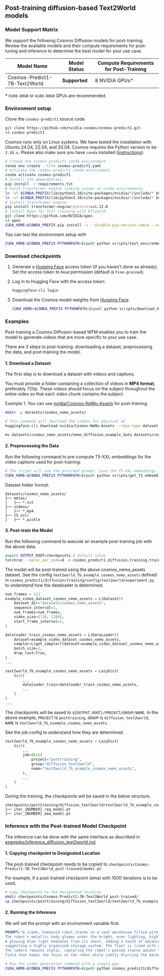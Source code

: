 ## Post-training diffusion-based Text2World models

### Model Support Matrix

We support the following Cosmos Diffusion models for post-training. Review the available models and their compute requirements for post-tuning and inference to determine the best model for your use case.

| Model Name                               | Model Status | Compute Requirements for Post-Training |
|----------------------------------------------|------------------|------------------------------------------|
| Cosmos-Predict1-7B-Text2World           | **Supported**    | 8 NVIDIA GPUs*                           |

**\*** `H100-80GB` or `A100-80GB` GPUs are recommended.

### Environment setup

Clone the `cosmos-predict1` source code
```bash
git clone https://github.com/nvidia-cosmos/cosmos-predict1.git
cd cosmos-predict1
```

Cosmos runs only on Linux systems. We have tested the installation with Ubuntu 24.04, 22.04, and 20.04.
Cosmos requires the Python version to be `3.10.x`. Please also make sure you have `conda` installed ([instructions](https://docs.conda.io/projects/conda/en/latest/user-guide/install/index.html)).

```bash
# Create the cosmos-predict1 conda environment.
conda env create --file cosmos-predict1.yaml
# Activate the cosmos-predict1 conda environment.
conda activate cosmos-predict1
# Install the dependencies.
pip install -r requirements.txt
# Patch Transformer engine linking issues in conda environments.
ln -sf $CONDA_PREFIX/lib/python3.10/site-packages/nvidia/*/include/* $CONDA_PREFIX/include/
ln -sf $CONDA_PREFIX/lib/python3.10/site-packages/nvidia/*/include/* $CONDA_PREFIX/include/python3.10
# Install Transformer engine.
pip install transformer-engine[pytorch]==1.12.0
# Install Apex for full training with bfloat16.
git clone https://github.com/NVIDIA/apex
cd apex
CUDA_HOME=$CONDA_PREFIX pip install -v --disable-pip-version-check --no-cache-dir --no-build-isolation --config-settings "--build-option=--cpp_ext" --config-settings "--build-option=--cuda_ext" .
```

You can test the environment setup with
```bash
CUDA_HOME=$CONDA_PREFIX PYTHONPATH=$(pwd) python scripts/test_environment.py
```

### Download checkpoints

1. Generate a [Hugging Face](https://huggingface.co/settings/tokens) access token (if you haven't done so already). Set the access token to `Read` permission (default is `Fine-grained`).

2. Log in to Hugging Face with the access token:
   ```bash
   huggingface-cli login
   ```

3. Download the Cosmos model weights from [Hugging Face](https://huggingface.co/collections/nvidia/cosmos-predict1-67c9d1b97678dbf7669c89a7):
   ```bash
   CUDA_HOME=$CONDA_PREFIX PYTHONPATH=$(pwd) python scripts/download_diffusion_checkpoints.py --model_sizes 7B --model_types Text2World
   ```

### Examples

Post-training a Cosmos Diffusion-based WFM enables you to train the model to generate videos that are more specific to your use case.

There are 3 steps to post-training: downloading a dataset, preprocessing the data, and post-training the model.

#### 1. Download a Dataset

The first step is to download a dataset with videos and captions.

You must provide a folder containing a collection of videos in **MP4 format**, preferably 720p. These videos should focus on the subject throughout the entire video so that each video chunk contains the subject.

Example 1. You can use [nvidia/Cosmos-NeMo-Assets](https://huggingface.co/datasets/nvidia/Cosmos-NeMo-Assets) for post-training.

```bash
mkdir -p datasets/cosmos_nemo_assets/

# This command will download the videos for physical AI
huggingface-cli download nvidia/Cosmos-NeMo-Assets --repo-type dataset --local-dir datasets/cosmos_nemo_assets/ --include "*.mp4*"

mv datasets/cosmos_nemo_assets/nemo_diffusion_example_data datasets/cosmos_nemo_assets/videos
```

#### 2. Preprocessing the Data

Run the following command to pre-compute T5-XXL embeddings for the video captions used for post-training:

```bash
# The script will use the provided prompt, save the T5-XXL embeddings in pickle format.
CUDA_HOME=$CONDA_PREFIX PYTHONPATH=$(pwd) python scripts/get_t5_embeddings_from_cosmos_nemo_assets.py --dataset_path datasets/cosmos_nemo_assets --prompt "A video of sks teal robot."
```

Dataset folder format:
```
datasets/cosmos_nemo_assets/
├── metas/
│   ├── *.txt
├── videos/
│   ├── *.mp4
├── t5_xxl/
│   ├── *.pickle
```

#### 3. Post-train the Model

Run the following command to execute an example post-training job with the above data.
```bash
export OUTPUT_ROOT=checkpoints # default value
torchrun --nproc_per_node=8 -m cosmos_predict1.diffusion.training.train --config=cosmos_predict1/diffusion/training/config/config.py -- experiment=text2world_7b_example_cosmos_nemo_assets
```

The model will be post-trained using the above cosmos_nemo_assets dataset.
See the config `text2world_7b_example_cosmos_nemo_assets` defined in `cosmos_predict1/diffusion/training/config/text2world/experiment.py` to understand how the dataloader is determined.
```python
num_frames = 121
example_video_dataset_cosmos_nemo_assets = L(Dataset)(
    dataset_dir="datasets/cosmos_nemo_assets",
    sequence_interval=1,
    num_frames=num_frames,
    video_size=(720, 1280),
    start_frame_interval=1,
)

dataloader_train_cosmos_nemo_assets = L(DataLoader)(
    dataset=example_video_dataset_cosmos_nemo_assets,
    sampler=L(get_sampler)(dataset=example_video_dataset_cosmos_nemo_assets),
    batch_size=1,
    drop_last=True,
)
...

text2world_7b_example_cosmos_nemo_assets = LazyDict(
    dict(
        ...
        dataloader_train=dataloader_train_cosmos_nemo_assets,
        ...
    )
)
...

```

The checkpoints will be saved to `${OUTPUT_ROOT}/PROJECT/GROUP/NAME`.
In the above example, `PROJECT` is `posttraining`, `GROUP` is `diffusion_text2world`, `NAME` is `text2world_7b_example_cosmos_nemo_assets`.

See the job config to understand how they are determined.
```python
text2world_7b_example_cosmos_nemo_assets = LazyDict(
    dict(
        ...
        job=dict(
            project="posttraining",
            group="diffusion_text2world",
            name="text2world_7b_example_cosmos_nemo_assets",
        ),
        ...
    )
)
```

During the training, the checkpoints will be saved in the below structure.
```
checkpoints/posttraining/diffusion_text2world/text2world_7b_example_cosmos_nemo_assets/checkpoints/
├── iter_{NUMBER}_reg_model.pt
├── iter_{NUMBER}_ema_model.pt
```


### Inference with the Post-trained Model Checkpoint

The inference can be done with the same interface as described in [examples/inference_diffusion_text2world.md](examples/inference_diffusion_text2world.md).

#### 1. Copying checkpoint to Designated Location

The post-trained checkpoint needs to be copied to `checkpoints/Cosmos-Predict1-7B-Text2World_post-trained/model.pt`

For example, if a post-trained checkpoint (ema) with 1000 iterations is to be used,
```bash
# copy checkpoint to the designated location
mkdir checkpoints/Cosmos-Predict1-7B-Text2World_post-trained/
cp checkpoints/posttraining/diffusion_text2world/text2world_7b_example_cosmos_nemo_assets/checkpoints/iter_000001000_ema_model.pt checkpoints/Cosmos-Predict1-7B-Text2World_post-trained/model.pt
```
#### 2. Running the Inference

We will set the prompt with an environment variable first.
```bash
PROMPT="A sleek, humanoid robot stands in a vast warehouse filled with neatly stacked cardboard boxes on industrial shelves. \
The robot's metallic body gleams under the bright, even lighting, highlighting its futuristic design and intricate joints. \
A glowing blue light emanates from its chest, adding a touch of advanced technology. The background is dominated by rows of boxes, \
suggesting a highly organized storage system. The floor is lined with wooden pallets, enhancing the industrial setting. \
The camera remains static, capturing the robot's poised stance amidst the orderly environment, with a shallow depth of \
field that keeps the focus on the robot while subtly blurring the background for a cinematic effect."
```

```bash
# Run the video generation command with a single gpu
CUDA_HOME=$CONDA_PREFIX PYTHONPATH=$(pwd) python cosmos_predict1/diffusion/inference/text2world.py --diffusion_transformer_dir Cosmos-Predict1-7B-Text2World_post-trained --prompt "${PROMPT}" --video_save_name diffusion-text2world-7b-post-train --offload_prompt_upsampler
```
